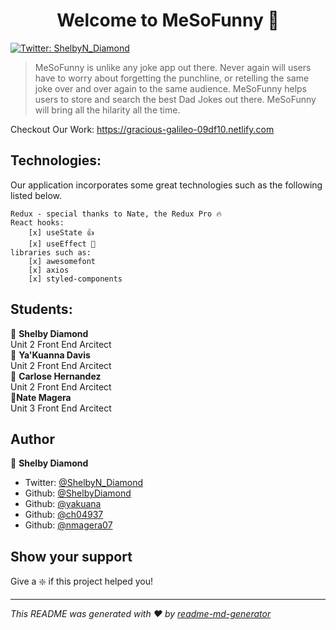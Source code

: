
<h1 align="center">Welcome to MeSoFunny 👋</h1>
<p>
  <a href="https://twitter.com/Shelby_NDiamond">
    <img alt="Twitter: ShelbyN_Diamond" src="https://img.shields.io/twitter/follow/ShelbyN_Diamond.svg?style=social" target="_blank" />
  </a>
</p>

> MeSoFunny is unlike any joke app out there. Never again will users have to worry about forgetting the punchline, or retelling the same joke over and over again to the same audience. MeSoFunny helps users to store and search the best Dad Jokes out there. MeSoFunny will bring all the hilarity all the time.

Checkout Our Work: https://gracious-galileo-09df10.netlify.com
## Technologies: 

Our application incorporates some great technologies such as the following listed below.

    Redux - special thanks to Nate, the Redux Pro 🔥
    React hooks:
        [x] useState 👍
        [x] useEffect 🚀
    libraries such as:
        [x] awesomefont
        [x] axios
        [x] styled-components

## Students:

:princess: **Shelby Diamond** <br/>
    Unit 2 Front End Arcitect <br/>
:princess: **Ya'Kuanna Davis** <br/>
    Unit 2 Front End Arcitect <br/>
:prince: **Carlose Hernandez** <br/>
    Unit 2 Front End Arcitect <br/>
:prince:**Nate Magera** <br/>
    Unit 3 Front End Arcitect <br/>


## Author

:princess: **Shelby Diamond**

- Twitter: [@ShelbyN_Diamond](https://twitter.com/Shelby_NDiamond)
- Github: [@ShelbyDiamond](https://github.com/ShelbyDiamond)
- Github: [@yakuana](https://github.com/yakuana)
- Github: [@ch04937](https://github.com/ch04937)
- Github: [@nmagera07](https://github.com/nmagera07)
## Show your support

Give a :sparkle: if this project helped you!

---

_This README was generated with ❤️ by [readme-md-generator](https://github.com/kefranabg/readme-md-generator)_
